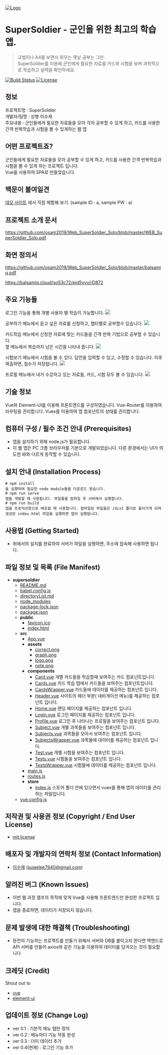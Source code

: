 <a href="https://osam-satic.herokuapp.com/"><img src="https://img.icons8.com/cotton/2x/olympic-medal-silver.png" title="Logo" alt="Logo"></a>

# SuperSoldier - 군인을 위한 최고의 학습 앱.

> 교범이나 A4를 보면서 외우는 옛날 공부는 그만.  
SuperSoldier를 이용해 군인에게 필요한 자료를 카드와 시험을 보며 과학적으로 학습하고 실력을 확인하세요.


[![Build Status](http://img.shields.io/travis/badges/badgerbadgerbadger.svg?style=flat-square)](https://travis-ci.org/badges/badgerbadgerbadger) [![License](http://img.shields.io/:license-mit-blue.svg?style=flat-square)](http://badges.mit-license.org) 

## 정보 

프로젝트명 : SuperSoldier  
개발자/팀명 : 상병 이수재  
주요내용 : 군인들에게 필요한 자료들을 모아 각자 공부할 수 있게 하고, 카드를 사용한 간격 반복학습과 시험을 볼 수 있게하는 웹 앱


## 어떤 프로젝트죠? 
군인들에게 필요한 자료들을 모아 공부할 수 있게 하고, 카드를 사용한 간격 반복학습과 시험을 볼 수 있게 하는 프로젝트 입니다.  
Vue를 사용하여 SPA로 만들었습니다.

## 백문이 불여일견 
[데모 사이트](https://osam-satic.herokuapp.com/) 에서 직접 체험해 보기.  (sample ID : a, sample PW : a)

## 프로젝트 소개 문서
https://github.com/osam2019/Web_SuperSoldier_Solo/blob/master/WEB_SuperSoldier_Solo.pdf

## 화면 정의서
https://github.com/osam2019/Web_SuperSoldier_Solo/blob/master/balsamiq.pdf

https://balsamiq.cloud/so53c72/pjd5yvv/rD872

## 주요 기능들 
로그인 기능을 통해 개별 사용자 별 학습이 가능합니다. 
![](http://g.recordit.co/ka3bd6l6jy.gif)

공부하기 메뉴에서 듣고 싶은 자료를 신청하고, 챕터별로 공부할수 있습니다.
![](http://g.recordit.co/OYb4tOedaK.gif)

카드학습 메뉴에서 신청한 자료에 맞는 카드들을 간격 반복 기법으로 공부할 수 있습니다.  
옆 메뉴에서 복습까지 남은 시간을 나타내 줍니다.
![](http://g.recordit.co/eSA0lprxql.gif)

시험보기 메뉴에서 시험을 볼 수 있다. 답안을 입력할 수 있고, 수정할 수 있습니다. 이후 제출하면, 점수가 저장됩니다. 
![](http://g.recordit.co/Suz6nanASX.gif)

프로필 메뉴에서 내가 수강하고 있는 자료들, 카드, 시험 모두 볼 수 있습니다.
![](http://g.recordit.co/Bq1wGMv9sO.gif)

## 기술 정보

Vue와 Element-UI를 이용해 프론트엔드를 구성하였습니다. 
Vue-Router를 이용하여 라우팅을 관리합니다.
Vuex를 이용하여 앱 컴포넌트의 상태를 관리합니다.

## 컴퓨터 구성 / 필수 조건 안내 (Prerequisites)
- 앱을 설치하기 위해 node.js가 필요합니다.
- 이 웹 앱은 PC 크롬 브라우저를 기본으로 개발되었습니다. 다른 환경에서는 UI가 의도한 바와 다르게 동작할 수 있습니다.

## 설치 안내 (Installation Process)
```
# npm install
을 실행하여 필요한 node module들을 다운로드 받습니다.
# npm run serve
앱을 개발할 때 사용됩니다. 파일들을 컴파일 후 서버에서 실행합니다.
# npm run build
앱을 프로덕션용으로 배포할 때 사용합니다. 컴파일된 파일들은 /dist 폴더로 들어가게 되며 생성된 index.html 파일을 실행하면 앱이 실행됩니다.
```

## 사용법 (Getting Started)
- 위에서의 설치를 완료하여 서버가 파일을 실행하면, 주소에 접속해 사용하면 됩니다.

## 파일 정보 및 목록 (File Manifest)
- __supersoldier__
  - [README.md](supersoldier/README.md)
  - [babel.config.js](supersoldier/babel.config.js)
  - [directoryList.md](supersoldier/directoryList.md)
  - [node_modules](supersoldier/node_modules)
  - [package-lock.json](supersoldier/package-lock.json)
  - [package.json](supersoldier/package.json)
  - __public__
    - [favicon.ico](supersoldier/public/favicon.ico) 
    - [index.html](supersoldier/public/index.html) 
  - __src__
    - [App.vue](supersoldier/src/App.vue)
    - __assets__
      - [correct.png](supersoldier/src/assets/correct.png)
      - [graph.png](supersoldier/src/assets/graph.png)
      - [logo.png](supersoldier/src/assets/logo.png)
      - [note.png](supersoldier/src/assets/note.png)
    - __components__
      - [Card.vue](supersoldier/src/components/Card.vue) 개별 카드들을 학습할때 보여주는 카드 컴포넌트입니다.
      - [Cards.vue](supersoldier/src/components/Cards.vue) 카드 학습 탭에서 카드들을 보여주는 컴포넌트입니다.
      - [CardsWrapper.vue](supersoldier/src/components/CardsWrapper.vue) 카드들에 데이터를 제공하는 컴포넌트 입니다.
      - [Header.vue](supersoldier/src/components/Header.vue) 사이트의 헤더 부분( 네비게이션 메뉴)를 제공하는 컴포넌트 입니다.
      - [Home.vue](supersoldier/src/components/Home.vue) 랜딩 페이지를 제공하는 컴포넌트 입니다.
      - [Login.vue](supersoldier/src/components/Login.vue) 로그인 페이지를 제공하는 컴포넌트 입니다.
      - [Profile.vue](supersoldier/src/components/Profile.vue) 로그인 후 나타나는 프로필을 보여주는 컴포넌트 입니다.
      - [Subject.vue](supersoldier/src/components/Subject.vue) 개별 과목들을 보여주는 컴포넌트 입니다.
      - [Subjects.vue](supersoldier/src/components/Subjects.vue) 과목들을 모아서 보여주는 컴포넌트 입니다.
      - [SubjectsWrapper.vue](supersoldier/src/components/SubjectsWrapper.vue) 과목들에 데이터를 제공하는 컴포넌트 입니다.
      - [Test.vue](supersoldier/src/components/Test.vue) 개별 시험을 보여주는 컴포넌트 입니다.
      - [Tests.vue](supersoldier/src/components/Tests.vue) 시험들을 보여주는 컴포넌트 입니다.
      - [TestsWrapper.vue](supersoldier/src/components/TestsWrapper.vue) 시험들에 데이터를 제공하는 컴포넌트 입니다.
    - [main.js](supersoldier/src/main.js)
    - [routes.js](supersoldier/src/routes.js)
    - __store__
      - [index.js](supersoldier/src/store/index.js) 스토어 폴더 안에 있으면서 vuex를 통해 앱의 데이터를 관리하는 파일입니다.
  - [vue.config.js](supersoldier/vue.config.js)


## 저작권 및 사용권 정보 (Copyright / End User License)
- [mit license](https://mit-license.org/)

## 배포자 및 개발자의 연락처 정보 (Contact Information)
- [이수재](github.com/sujaelee) (sujaelee7940@gmail.com)

## 알려진 버그 (Known Issues)
- 이번 웹 과정 캠프의 목적에 맞게 Vue를 사용해 프론트엔드만 완성한 프로젝트 입니다.
- 앱을 종료하면, 데이터가 저장되지 않습니다.

## 문제 발생에 대한 해결책 (Troubleshooting)
- 완전히 기능하는 프로젝트를 만들기 위해서 서버와 DB를 붙이고자 한다면 백엔드로 API 서버를 만들어 axios와 같은 기능을 이용하여 데이터를 당겨오는 것이 필요합니다

## 크레딧 (Credit)
Shout out to
- [vue](https://github.com/vuejs/vue)
- [element-ui](https://github.com/ElemeFE/element)

## 업데이트 정보 (Change Log)
- ver 0.1 : 기본적 메뉴 탭만 정의
- ver 0.2 : 메뉴마다 기능 작동 완성
- ver 0.3 : 더미 데이터 추가
- ver 0.4(현재) : 로그인 기능 추가
